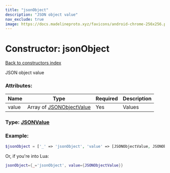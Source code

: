 ```yaml
---
title: "jsonObject"
description: "JSON object value"
nav_exclude: true
image: https://docs.madelineproto.xyz/favicons/android-chrome-256x256.png
---
```

# Constructor: jsonObject  
[Back to constructors index](index.md)



JSON object value

### Attributes:

| Name     |    Type       | Required | Description |
|----------|---------------|----------|-------------|
|value|Array of [JSONObjectValue](../types/JSONObjectValue.md) | Yes|Values|



### Type: [JSONValue](../types/JSONValue.md)


### Example:

```php
$jsonObject = ['_' => 'jsonObject', 'value' => [JSONObjectValue, JSONObjectValue]];
```  


Or, if you're into Lua:

```lua
jsonObject={_='jsonObject', value={JSONObjectValue}}

```


